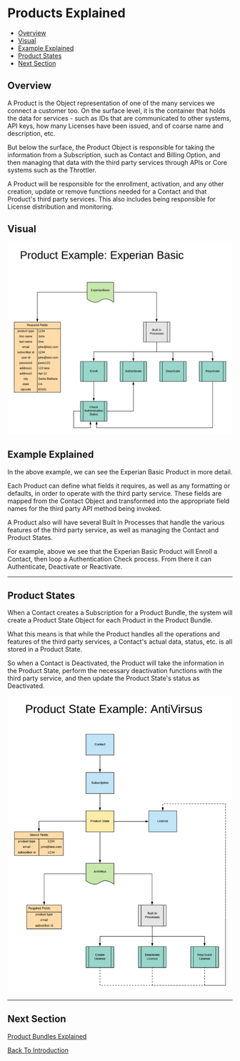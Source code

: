# Products Explained

 - [Overview](#user-content-overview)
 - [Visual](#user-content-visual)
 - [Example Explained](#user-content-example-explained)
 - [Product States](#user-content-product-states)
 - [Next Section](#user-content-next-section)

## Overview
A Product is the Object representation of one of the many services we connect a customer 
too. On the surface level, it is the container that holds the data for services - such as 
IDs that are communicated to other systems, API keys, how many Licenses have been issued, 
and of coarse name and description, etc.

But below the surface, the Product Object is responsible for taking the information from a
Subscription, such as Contact and Billing Option, and then managing that data with the third
party services through APIs or Core systems such as the Throttler.

A Product will be responsible for the enrollment, activation, and any other creation, update or
remove functions needed for a Contact and that Product's third party services. This also includes
being responsible for License distribution and monitoring.

## Visual

![Product Packages Example](../assets/ProductsExplained.png "Product Packages Example")


## Example Explained
In the above example, we can see the Experian Basic Product in more detail.

Each Product can define what fields it requires, as well as any formatting or defaults, in order 
to operate with the third party service. These fields are mapped from the Contact Object and 
transformed into the appropriate field names for the third party API method being invoked.

A Product also will have several Built In Processes that handle the various features of the third
party service, as well as managing the Contact and Product States. 

For example, above we see that the Experian Basic Product will Enroll a Contact, then loop a 
Authentication Check process. From there it can Authenticate, Deactivate or Reactivate.

---

## Product States
When a Contact creates a Subscription for a Product Bundle, the system will create a Product
State Object for each Product in the Product Bundle. 

What this means is that while the Product handles all the operations and features of the third
party services, a Contact's actual data, status, etc. is all stored in a Product State.

So when a Contact is Deactivated, the Product will take the information in the Product State,
perform the necessary deactivation functions with the third party service, and then update the
Product State's status as Deactivated.

![Product Packages Example](../assets/ProductStatesExplained.png "Product Packages Example")

---

## Next Section

[Product Bundles Explained](ProductBundlesExplained.md)

[Back To Introduction](../Introduction.md)